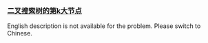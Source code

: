 ### [二叉搜索树的第k大节点 ](https://leetcode.com/problems/er-cha-sou-suo-shu-de-di-kda-jie-dian-lcof)

English description is not available for the problem. Please switch to Chinese.
